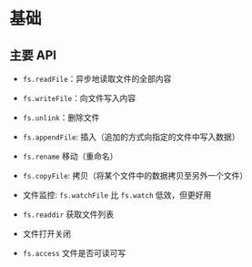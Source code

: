# 基础

## 主要 API

+ `fs.readFile`：异步地读取文件的全部内容

+ `fs.writeFile`：向文件写入内容

+ `fs.unlink`：删除文件

+ `fs.appendFile`: 插入（追加的方式向指定的文件中写入数据）

+ `fs.rename` 移动（重命名）

+ `fs.copyFile`: 拷贝（将某个文件中的数据拷贝至另外一个文件）

+ 文件监控: `fs.watchFile` 比 `fs.watch` 低效，但更好用

+ `fs.readdir` 获取文件列表

+ 文件打开关闭

+ `fs.access` 文件是否可读可写
